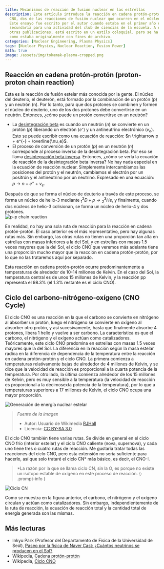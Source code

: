 ```yaml
---
title: Mecanismos de reacción de fusión nuclear en las estrellas
description: Este artículo introduce la reacción en cadena protón-protón y el ciclo
  CNO, dos de las reacciones de fusión nuclear que ocurren en el núcleo de las estrellas.
  Este ensayo fue escrito por el autor cuando estaba en el primer año de la escuela
  secundaria para una actividad del club de ciencias de la escuela. A diferencia de
  otras publicaciones, está escrito en un estilo coloquial, pero se ha subido tal
  como estaba originalmente con fines de archivo.
categories: [Nuclear Engineering, Plasma Physics]
tags: [Nuclear Physics, Nuclear Reaction, Fusion Power]
math: true
image: /assets/img/tokamak-plasma-cropped.png
---
```

## Reacción en cadena protón-protón (proton-proton chain reaction)
Esta es la reacción de fusión estelar más conocida por la gente. El núcleo del deuterio, el deuterón, está formado por la combinación de un protón (p) y un neutrón (n). Por lo tanto, para que dos protones se combinen y formen el núcleo de deuterio, uno de los dos protones debe convertirse en un neutrón. Entonces, ¿cómo puede un protón convertirse en un neutrón?

- La [desintegración beta](/posts/Nuclear-Stability-and-Radioactive-Decay/#desintegración-beta-negativa-beta--decay) es cuando un neutrón ($n$) se convierte en un protón ($p$) liberando un electrón ($e⁻$) y un antineutrino electrónico ($\nu_e$). Esto se puede escribir como una ecuación de reacción: $n \rightarrow p + e^{-} + \overline{\nu_e}$.
- El proceso de conversión de un protón ($p$) en un neutrón ($n$) corresponde al proceso inverso de la desintegración beta. Por eso se llama [desintegración beta inversa](/posts/Nuclear-Stability-and-Radioactive-Decay/#desintegración-beta-positiva-beta-decay). Entonces, ¿cómo se vería la ecuación de reacción de la desintegración beta inversa? No hay nada especial en la ecuación de reacción nuclear. Simplemente intercambiamos las posiciones del protón y el neutrón, cambiamos el electrón por un positrón y el antineutrino por un neutrino. Expresado en una ecuación: $p \rightarrow n + e^{+} + \nu_e$.

Después de que se forma el núcleo de deuterio a través de este proceso, se forma un núcleo de helio-3 mediante $^2_1D + p \rightarrow {^3_2He}$, y finalmente, cuando dos núcleos de helio-3 colisionan, se forma un núcleo de helio-4 y dos protones.  
![p-p chain reaction](https://upload.wikimedia.org/wikipedia/commons/8/85/Fusion_in_the_Sun.svg)

En realidad, no hay una sola ruta de reacción para la reacción en cadena protón-protón. El caso anterior es el más representativo, pero hay algunas rutas más. Sin embargo, las otras rutas no tienen una proporción tan alta en estrellas con masas inferiores a la del Sol, y en estrellas con masas 1.5 veces mayores que la del Sol, el ciclo CNO que veremos más adelante tiene una proporción mucho mayor que la reacción en cadena protón-protón, por lo que no las trataremos aquí por separado.

Esta reacción en cadena protón-protón ocurre predominantemente a temperaturas de alrededor de 10-14 millones de Kelvin. En el caso del Sol, la temperatura central es de unos 15 millones de Kelvin, y la reacción pp representa el 98.3% (el 1.3% restante es el ciclo CNO).

## Ciclo del carbono-nitrógeno-oxígeno (CNO Cycle)
El ciclo CNO es una reacción en la que el carbono se convierte en nitrógeno al absorber un protón, luego el nitrógeno se convierte en oxígeno al absorber otro protón, y así sucesivamente, hasta que finalmente absorbe 4 protones, libera 1 helio y vuelve a ser carbono. La característica es que el carbono, el nitrógeno y el oxígeno actúan como catalizadores. Teóricamente, este ciclo CNO predomina en estrellas con masas 1.5 veces mayores que la del Sol. La diferencia en la reacción según la masa estelar radica en la diferencia de dependencia de la temperatura entre la reacción en cadena protón-protón y el ciclo CNO. La primera comienza a temperaturas relativamente bajas de alrededor de 4 millones de Kelvin, y se dice que la velocidad de reacción es proporcional a la cuarta potencia de la temperatura. Por otro lado, la última comienza alrededor de los 15 millones de Kelvin, pero es muy sensible a la temperatura (la velocidad de reacción es proporcional a la decimosexta potencia de la temperatura), por lo que a temperaturas superiores a 17 millones de Kelvin, el ciclo CNO ocupa una mayor proporción.

![Generación de energía nuclear estelar](https://upload.wikimedia.org/wikipedia/commons/5/5b/Nuclear_energy_generation.svg)
> *Fuente de la imagen*
> - Autor: Usuario de Wikimedia [RJHall](https://commons.wikimedia.org/wiki/User:RJHall)
> - Licencia: [CC BY-SA 3.0](https://creativecommons.org/licenses/by-sa/3.0/)

El ciclo CNO también tiene varias rutas. Se divide en general en el ciclo CNO frío (interior estelar) y el ciclo CNO caliente (nova, supernova), y cada uno tiene tres o cuatro rutas de reacción. Me gustaría tratar todas las reacciones del ciclo CNO, pero esta extensión no sería suficiente para hacerlo, así que solo trataré el ciclo CN* más básico, es decir, el CNO-I.

> *La razón por la que se llama ciclo CN, sin la O, es porque no existe un isótopo estable de oxígeno en este proceso de reacción.
{: .prompt-info }

![Ciclo CN](https://upload.wikimedia.org/wikipedia/commons/2/21/CNO_Cycle.svg)

Como se muestra en la figura anterior, el carbono, el nitrógeno y el oxígeno circulan y actúan como catalizadores. Sin embargo, independientemente de la ruta de reacción, la ecuación de reacción total y la cantidad total de energía generada son las mismas.

## Más lecturas
- Inkyu Park (Profesor del Departamento de Física de la Universidad de Seúl), [Paseo por la física de Naver Cast: ¿Cuántos neutrinos se producen en el Sol?](https://terms.naver.com/entry.naver?docId=4125519&cid=58941&categoryId=58960)
- Wikipedia, [Cadena protón-protón](https://en.wikipedia.org/wiki/Proton%E2%80%93proton_chain)
- Wikipedia, [Ciclo CNO](https://en.wikipedia.org/wiki/CNO_cycle)

